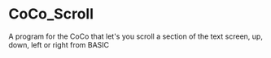 # CoCo_Scroll
A program for the CoCo that let's you scroll a section of the text screen, up, down, left or right from BASIC
